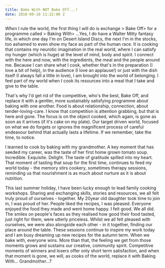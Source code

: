 ```yaml
---
title: Bake With NOT Bake Off...!
date: 2018-09-10 11:22:00 Z
---
```


*When* I rule the world, the first thing I will do is exchange > Bake Off>  for a programme called > Baking *With*> ...Yes, I do have a Walter Mitty fantasy life, in which one day I'm on Desert Island Discs, the next I'm in the stocks, too ashamed to even show my face as part of the human race. It is cooking that contains my neurotic imagination in the real world, where I can satisfy my hunger (which is huge) at the level of mind, body and spirit. I connect with the here and now, with the ingredients, the meal and the people around me. Because I can share what I cook, whether that's in the preparation (I love a bit of help), in the audience (I love an applause!) or just with the dish itself (I always fall a little in love), I am brought into the world of belonging. I feel part of my world when I cook its resources into a meal that I take and give to the table.

That's why I'd get rid of the competitive, who's the best, Bake Off, and replace it with a gentler, more sustainably satisfying programme about baking with one another.  Food is about relationship, connection, about tender-loving-care. I know that competition is attention grabbing, but that is here and gone. The focus is on the object cooked, which again, is gone as soon as it arrives (if it's cake on my plate). Our target driven world, focused on what we do forgets or ignores the magnificent process of careful endeavour behind that actually lasts a lifetime. If we remember, take the time, to notice.

I learned to cook by baking with my grandmother. A key moment that has seeded my career, was the taste of her first home grown tomato soup. Incredible. Exquisite. Delight. The taste of gratitude spilled into my heart. That moment of tasting that soup for the first time, continues to feed my world today - the memory stirs cookery, sometimes therapy sessions, reminding us that nourishment is as much about nurture as it is about nutrition.

This last summer holiday, I have been lucky enough to lead family cooking workshops.  Sharing and exchanging skills, stories and resources, we all felt truly proud of ourselves - together. My 20year old daughter took time to join in, I was proud of her.  People liked the recipes, I was pleased. Everyone enjoyed the food they made and went home happy. I felt good. We all did. The smiles on people's faces as they realised how good their food tasted, just right for them, were utterly priceless. Whilst we all felt pleased with ourselves, we were also alongside each other - in it together, finding our place around the table.  These sessions continue to inspire my work today and I am busy dreaming up new recipes for the autumn term. When we bake with, everyone wins.  More than that, the feeling we get from those moments grows and sustains our creative, community spirit.  Competitive moments of winners and losers offer only short term satisfaction, and when that moment is gone, we will, as cooks of the world, replace it with Baking With... Grandmother...?     